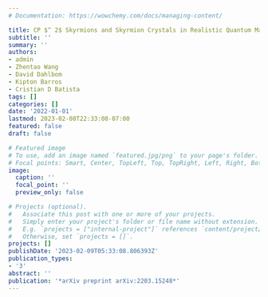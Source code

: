 ```yaml
---
# Documentation: https://wowchemy.com/docs/managing-content/

title: CP $^ 2$ Skyrmions and Skyrmion Crystals in Realistic Quantum Magnets
subtitle: ''
summary: ''
authors:
- admin
- Zhentao Wang
- David Dahlbom
- Kipton Barros
- Cristian D Batista
tags: []
categories: []
date: '2022-01-01'
lastmod: 2023-02-08T22:33:08-07:00
featured: false
draft: false

# Featured image
# To use, add an image named `featured.jpg/png` to your page's folder.
# Focal points: Smart, Center, TopLeft, Top, TopRight, Left, Right, BottomLeft, Bottom, BottomRight.
image:
  caption: ''
  focal_point: ''
  preview_only: false

# Projects (optional).
#   Associate this post with one or more of your projects.
#   Simply enter your project's folder or file name without extension.
#   E.g. `projects = ["internal-project"]` references `content/project/deep-learning/index.md`.
#   Otherwise, set `projects = []`.
projects: []
publishDate: '2023-02-09T05:33:08.806393Z'
publication_types:
- '3'
abstract: ''
publication: '*arXiv preprint arXiv:2203.15248*'
---
```


